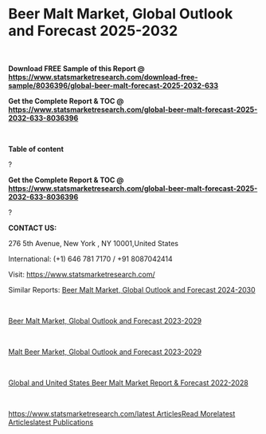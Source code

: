 <h1>Beer Malt Market, Global Outlook and Forecast 2025-2032</h1><br/><p><strong>Download FREE Sample of this Report @ <a href="https://www.statsmarketresearch.com/download-free-sample/8036396/global-beer-malt-forecast-2025-2032-633">https://www.statsmarketresearch.com/download-free-sample/8036396/global-beer-malt-forecast-2025-2032-633</a></strong></p>
 
 
 
 <div><b>Get the Complete Report & TOC @ <a href="https://www.statsmarketresearch.com/global-beer-malt-forecast-2025-2032-633-8036396">https://www.statsmarketresearch.com/global-beer-malt-forecast-2025-2032-633-8036396</a></b></div>
 
 
 
 <p><br />
 
 <b>Table of content</b></p>
 
 
 
 <p>? </p>
 
 
 
 <div><b>Get the Complete Report & TOC @ <a href="https://www.statsmarketresearch.com/global-beer-malt-forecast-2025-2032-633-8036396">https://www.statsmarketresearch.com/global-beer-malt-forecast-2025-2032-633-8036396</a></b></div>
 
 
 
 <p>? </p>
 
 
 
 <p><b>CONTACT US:</b><br />
 
 276 5th Avenue, New York , NY 10001,United States<br />
 
 International: (+1) 646 781 7170 / +91 8087042414<br />
 
 Visit: <a href="https://www.statsmarketresearch.com/">https://www.statsmarketresearch.com/</a><br />
 
 Similar Reports: <a href="https://www.statsmarketresearch.com/global-beer-malt-forecast-2025-2032-633-8036396">Beer Malt Market, Global Outlook and Forecast 2024-2030</a><br />
 
 <br />
 
 <a href="https://www.statsmarketresearch.com/global-beer-malt-forecast-2025-2032-633-8036396">Beer Malt Market, Global Outlook and Forecast 2023-2029</a><br />
 
 <br />
 
 <a href="https://www.statsmarketresearch.com/global-beer-malt-forecast-2025-2032-633-8036396">Malt Beer Market, Global Outlook and Forecast 2023-2029</a><br />
 
 <br />
 
 <a href="https://www.statsmarketresearch.com/global-beer-malt-forecast-2025-2032-633-8036396">Global and United States Beer Malt Market Report & Forecast 2022-2028</a><br />
 
 <br />
 
 <a href="https://gyeongbokgung.com">https://www.statsmarketresearch.com/</a><a href="https://hallyeomaritime.com">latest Articles</a><a href="https://jingwansa.com">Read More</a><a href="https://nguoiviet.jp/">latest Articles</a><a href="https://www.intelmarketresearch.com/">latest Publications</a></p>